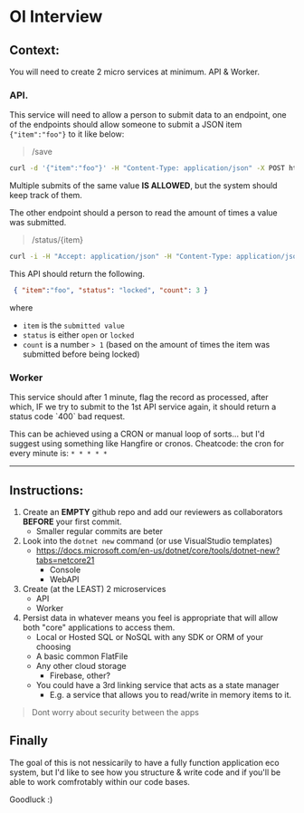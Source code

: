 <h1>OI Interview</h1>

<h2>Context:</h2>

You will need to create 2 micro services at minimum. API & Worker.

<h3>API.</h3>

This service will need to allow a person to submit data to an endpoint, one of the endpoints should allow someone to submit a JSON item `{"item":"foo"}` to it like below:

> /save
``` bash
curl -d '{"item":"foo"}' -H "Content-Type: application/json" -X POST http://localhost:3000/save
```

Multiple submits of the same value **IS ALLOWED**, but the system should keep track of them.

The other endpoint should a person to read the amount of times a value was submitted.

>/status/{item}
```bash
curl -i -H "Accept: application/json" -H "Content-Type: application/json" http://localhost:3000/status/foo
```

This API should return the following.
```JSON
 { "item":"foo", "status": "locked", "count": 3 }
```
where 
* `item` is the `submitted value` 
* `status` is either `open` or `locked` 
* `count` is a number `> 1` (based on the amount of times the item was submitted before being locked)


<h3>Worker</h3>
This service should after 1 minute, flag the record as processed, after which, IF we try to submit to the 1st API service again, it should return a status code `400` bad request. 

This can be achieved using a CRON or manual loop of sorts... but I'd suggest using something like Hangfire or cronos. Cheatcode: the cron for every minute is: `* * * * *`

-----

<h2>Instructions:</h2>

1. Create an **EMPTY** github repo and add our reviewers as collaborators **BEFORE** your first commit.
    * Smaller regular commits are beter 
2. Look into the `dotnet new` command (or use VisualStudio templates)
    * https://docs.microsoft.com/en-us/dotnet/core/tools/dotnet-new?tabs=netcore21
      * Console 
      * WebAPI
3. Create (at the LEAST) 2 microservices
      * API
      * Worker
4. Persist data in whatever means you feel is appropriate that will allow both "core" applications to access them.
      * Local or Hosted SQL or NoSQL with any SDK or ORM of your choosing 
      * A basic common FlatFile
      * Any other cloud storage
        * Firebase, other?
      * You could have a 3rd linking service that acts as a state manager
        *  E.g. a service that allows you to read/write in memory items to it.

> Dont worry about security between the apps

<h2>Finally</h2>
The goal of this is not nessicarily to have a fully function application eco system, but I'd like to see how you structure & write code and if you'll be able to work comfrotably within our code bases.

Goodluck :)